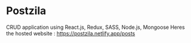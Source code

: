 # Postzila
CRUD application using React.js, Redux, SASS, Node.js, Mongoose
Heres the hosted website : https://postzila.netlify.app/posts
